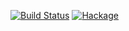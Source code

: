 [![Build Status](https://travis-ci.com/mitchellwrosen/strict-tuple.svg?branch=master)](https://travis-ci.com/mitchellwrosen/strict-tuple)
[![Hackage](https://img.shields.io/hackage/v/strict-tuple.svg)](https://hackage.haskell.org/package/strict-tuple)

